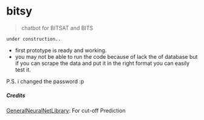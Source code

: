 # bitsy
>chatbot for BITSAT and BITS

```    
under construction..
```


* first prototype is ready and working.
* you may not be able to run the code because of lack the of database but if you can scrape the data and put it in the right format you can easily test it.

P.S. i changed the password :p

#####  Credits
[GeneralNeuralNetLibrary](https://github.com/BigBang0072/GeneralNeuralNetLibrary): For cut-off Prediction
